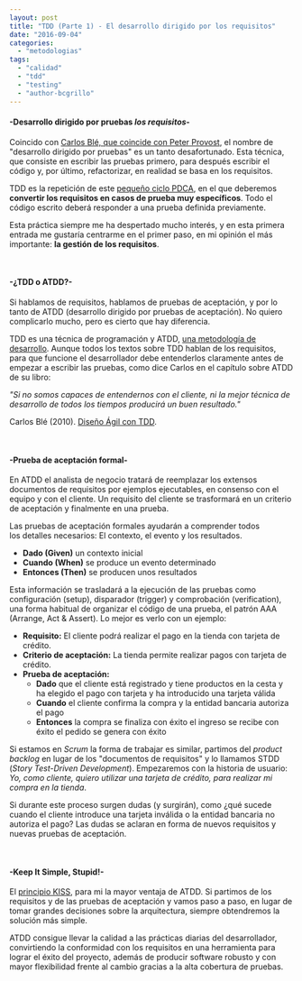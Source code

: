 ```yaml
---
layout: post
title: "TDD (Parte 1) - El desarrollo dirigido por los requisitos"
date: "2016-09-04"
categories: 
  - "metodologias"
tags: 
  - "calidad"
  - "tdd"
  - "testing"
  - "author-bcgrillo"
---
```


#### \-Desarrollo dirigido por pruebas _los requisitos_\-

Coincido con [Carlos Blé, que coincide con Peter Provost](http://librosweb.es/libro/tdd/capitulo_2.html), el nombre de "desarrollo dirigido por pruebas" es un tanto desafortunado. Esta técnica, que consiste en escribir las pruebas primero, para después escribir el código y, por último, refactorizar, en realidad se basa en los requisitos.

TDD es la repetición de este [pequeño ciclo PDCA](https://es.wikipedia.org/wiki/C%C3%ADrculo_de_Deming), en el que deberemos **convertir los requisitos en casos de prueba muy específicos**. Todo el código escrito deberá responder a una prueba definida previamente.

Esta práctica siempre me ha despertado mucho interés, y en esta primera entrada me gustaría centrarme en el primer paso, en mi opinión el más importante: **la gestión de los requisitos**.

 

#### \-¿TDD o ATDD?-

Si hablamos de requisitos, hablamos de pruebas de aceptación, y por lo tanto de ATDD (desarrollo dirigido por pruebas de aceptación). No quiero complicarlo mucho, pero es cierto que hay diferencia.

TDD es una técnica de programación y ATDD, [una metodología de desarrollo](https://en.wikipedia.org/wiki/Acceptance_test%E2%80%93driven_development). Aunque todos los textos sobre TDD hablan de los requisitos, para que funcione el desarrollador debe entenderlos claramente antes de empezar a escribir las pruebas, como dice Carlos en el capítulo sobre ATDD de su libro:

_"Si no somos capaces de entendernos con el cliente, ni la mejor técnica de desarrollo de todos los tiempos producirá un buen resultado."_

Carlos Blé (2010). [Diseño Ágil con TDD](http://www.carlosble.com/libro-tdd/).

 

#### **\-Prueba de aceptación formal-**

En ATDD el analista de negocio tratará de reemplazar los extensos documentos de requisitos por ejemplos ejecutables, en consenso con el equipo y con el cliente. Un requisito del cliente se trasformará en un criterio de aceptación y finalmente en una prueba.

Las pruebas de aceptación formales ayudarán a comprender todos los detalles necesarios: El contexto, el evento y los resultados.

- **Dado (Given)** un contexto inicial
- **Cuando (When)** se produce un evento determinado
- **Entonces (Then)** se producen unos resultados

Esta información se trasladará a la ejecución de las pruebas como configuración (setup), disparador (trigger) y comprobación (verification), una forma habitual de organizar el código de una prueba, el patrón AAA (Arrange, Act & Assert). Lo mejor es verlo con un ejemplo:

- **Requisito:** El cliente podrá realizar el pago en la tienda con tarjeta de crédito.
- **Criterio de aceptación:** La tienda permite realizar pagos con tarjeta de crédito.
- **Prueba de aceptación:**
    - **Dado** que el cliente está registrado y tiene productos en la cesta y ha elegido el pago con tarjeta y ha introducido una tarjeta válida
    - **Cuando** el cliente confirma la compra y la entidad bancaria autoriza el pago
    - **Entonces** la compra se finaliza con éxito el ingreso se recibe con éxito el pedido se genera con éxito

Si estamos en _Scrum_ la forma de trabajar es similar, partimos del _product backlog_ en lugar de los "documentos de requisitos" y lo llamamos STDD (_Story Test-Driven Development_). Empezaremos con la historia de usuario: _Yo, como cliente, quiero utilizar una tarjeta de crédito, para realizar mi compra en la tienda_.

Si durante este proceso surgen dudas (y surgirán), como ¿qué sucede cuando el cliente introduce una tarjeta inválida o la entidad bancaria no autoriza el pago? Las dudas se aclaran en forma de nuevos requisitos y nuevas pruebas de aceptación.

 

#### **\-Keep It Simple, Stupid!-**

El [principio KISS](http://foldoc.org/KISS%20Principle), para mi la mayor ventaja de ATDD. Si partimos de los requisitos y de las pruebas de aceptación y vamos paso a paso, en lugar de tomar grandes decisiones sobre la arquitectura, siempre obtendremos la solución más simple.

ATDD consigue llevar la calidad a las prácticas diarias del desarrollador, convirtiendo la conformidad con los requisitos en una herramienta para lograr el éxito del proyecto, además de producir software robusto y con mayor flexibilidad frente al cambio gracias a la alta cobertura de pruebas.
